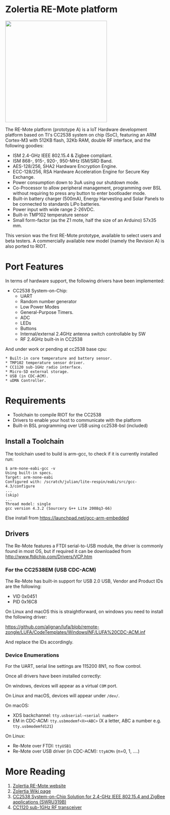 Zolertia RE-Mote platform
============================================

<a href="url"><img src="https://zolertia.io/wp-content/uploads/2017/06/Untitled-design-12.png" align="center" height="320" ></a>

The RE-Mote platform (prototype A) is a IoT Hardware development platform based
on TI's CC2538 system on chip (SoC), featuring an ARM Cortex-M3 with 512KB
flash, 32Kb RAM, double RF interface, and the following goodies:

* ISM 2.4-GHz IEEE 802.15.4 & Zigbee compliant.
* ISM 868-, 915-, 920-, 950-MHz ISM/SRD Band.
* AES-128/256, SHA2 Hardware Encryption Engine.
* ECC-128/256, RSA Hardware Acceleration Engine for Secure Key Exchange.
* Power consumption down to 3uA using our shutdown mode.
* Co-Processor to allow peripheral management, programming over BSL without requiring to press any button to enter bootloader mode.
* Built-in battery charger (500mA), Energy Harvesting and Solar Panels to be connected to standards LiPo batteries.
* Power input with wide range 2-26VDC.
* Built-in TMP102 temperature sensor
* Small form-factor (as the Z1 mote, half the size of an Arduino) 57x35 mm.

This version was the first RE-Mote prototype, available to select users and beta
testers.  A commercially available new model (namely the Revision A) is also
ported to RIOT.

Port Features
=============
In terms of hardware support, the following drivers have been implemented:

  * CC2538 System-on-Chip:
    * UART
    * Random number generator
    * Low Power Modes
    * General-Purpose Timers.
    * ADC
    * LEDs
    * Buttons
    * Internal/external 2.4GHz antenna switch controllable by SW
    * RF 2.4GHz built-in in CC2538

And under work or pending at cc2538 base cpu:

    * Built-in core temperature and battery sensor.
    * TMP102 temperature sensor driver.
    * CC1120 sub-1GHz radio interface.
    * Micro-SD external storage.
    * USB (in CDC-ACM).
    * uDMA Controller.

Requirements
============

 * Toolchain to compile RIOT for the CC2538
 * Drivers to enable your host to communicate with the platform
 * Built-in BSL programming over USB using cc2538-bsl (included)


Install a Toolchain
-------------------
The toolchain used to build is arm-gcc, to check if it is currently installed run:

    $ arm-none-eabi-gcc -v
    Using built-in specs.
    Target: arm-none-eabi
    Configured with: /scratch/julian/lite-respin/eabi/src/gcc-4.3/configure
    ...
    (skip)
    ...
    Thread model: single
    gcc version 4.3.2 (Sourcery G++ Lite 2008q3-66)

Else install from <https://launchpad.net/gcc-arm-embedded>


Drivers
-------
The Re-Mote features a FTDI serial-to-USB module, the driver is commonly found in most OS, but if required it can be downloaded
from <http://www.ftdichip.com/Drivers/VCP.htm>


### For the CC2538EM (USB CDC-ACM)
The Re-Mote has built-in support for USB 2.0 USB, Vendor and Product IDs are the following:

  * VID 0x0451
  * PID 0x16C8

On Linux and macOS this is straightforward, on windows you need to install the following driver:

<https://github.com/alignan/lufa/blob/remote-zongle/LUFA/CodeTemplates/WindowsINF/LUFA%20CDC-ACM.inf>

And replace the IDs accordingly.

### Device Enumerations
For the UART, serial line settings are 115200 8N1, no flow control.

Once all drivers have been installed correctly:

On windows, devices will appear as a virtual `COM` port.

On Linux and macOS, devices will appear under `/dev/`.

On macOS:

* XDS backchannel: `tty.usbserial-<serial number>`
* EM in CDC-ACM: `tty.usbmodemf<X><ABC>` (X a letter, ABC a number e.g. `tty.usbmodemfd121`)

On Linux:

* Re-Mote over FTDI: `ttyUSB1`
* Re-Mote over USB driver (in CDC-ACM): `ttyACMn` (n=0, 1, ....)

More Reading
============
1. [Zolertia RE-Mote website][remote-site]
2. [Zolertia Wiki page][zolertia-wiki]
3. [CC2538 System-on-Chip Solution for 2.4-GHz IEEE 802.15.4 and ZigBee applications (SWRU319B)][cc2538]
4. [CC1120 sub-1GHz RF transceiver][cc1120]

[remote-site]: https://zolertia.io/product/re-mote/ "Zolertia RE-Mote"
[zolertia-wiki]: https://github.com/Zolertia/Resources/wiki
[cc1120]: http://www.ti.com/cc1120 "CC1120"
[cc2538]: http://www.ti.com/product/cc2538     "CC2538"
